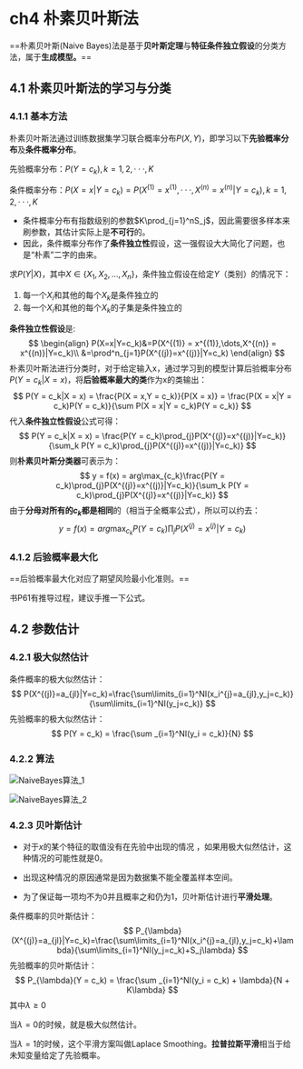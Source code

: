 # ch4 朴素贝叶斯法

==朴素贝叶斯(Naive Bayes)法是基于**贝叶斯定理**与**特征条件独立假设**的分类方法，属于**生成模型。**==



## 4.1 朴素贝叶斯法的学习与分类

### 4.1.1 基本方法

朴素贝叶斯法通过训练数据集学习联合概率分布$P(X,Y)$，即学习以下**先验概率分布**及**条件概率分布**。

先验概率分布：$P(Y = c_k), k = 1,2,···,K$

条件概率分布：$P(X = x|Y=c_k) = P(X^{(1)}=x^{(1)},···,X^{(n)}=x^{(n)}|Y=c_k),k = 1,2,···,K$

- 条件概率分布有指数级别的参数$K\prod_{j=1}^nS_j$，因此需要很多样本来刷参数，其估计实际上是**不可行**的。
- 因此，条件概率分布作了**条件独立性**假设，这一强假设大大简化了问题，也是“朴素”二字的由来。

求$P(Y|X)$，其中$X\in\{X_1,X_2,\dots,X_n\}$，条件独立假设在给定$Y$（类别）的情况下：

1. 每一个$X_i$和其他的每个$X_k$是条件独立的
2. 每一个$X_i$和其他的每个$X_k$的子集是条件独立的

**条件独立性假设**是:
$$
\begin{align}
P(X=x|Y=c_k)&=P(X^{(1)} = x^{(1)},\dots,X^{(n)} = x^{(n)}|Y=c_k)\\
&=\prod^n_{j=1}P(X^{(j)}=x^{(j)}|Y=c_k)
\end{align}
$$
朴素贝叶斯法进行分类时，对于给定输入x，通过学习到的模型计算后验概率分布$P(Y = c_k|X = x)$，将**后验概率最大的类**作为x的类输出：
$$
P(Y = c_k|X = x) = \frac{P(X = x,Y = c_k)}{P(X = x)} = \frac{P(X = x|Y = c_k)P(Y = c_k)}{\sum P(X = x|Y = c_k)P(Y = c_k)}
$$
代入**条件独立性假设**公式可得：
$$
P(Y = c_k|X = x) = \frac{P(Y = c_k)\prod_{j}P(X^{(j)}=x^{(j)}|Y=c_k)}{\sum_k P(Y = c_k)\prod_{j}P(X^{(j)}=x^{(j)}|Y=c_k)}
$$
则**朴素贝叶斯分类器**可表示为：
$$
y = f(x) = arg\max_{c_k}\frac{P(Y = c_k)\prod_{j}P(X^{(j)}=x^{(j)}|Y=c_k)}{\sum_k P(Y = c_k)\prod_{j}P(X^{(j)}=x^{(j)}|Y=c_k)}
$$
由于**分母对所有的$c_k$都是相同**的（相当于全概率公式），所以可以约去：
$$
y = f(x) = arg\max_{c_k}{P(Y = c_k)\prod_{j}P(X^{(j)}=x^{(j)}|Y=c_k)}
$$


### 4.1.2 后验概率最大化

==后验概率最大化对应了期望风险最小化准则。==

书P61有推导过程，建议手推一下公式。

## 4.2 参数估计

### 4.2.1 极大似然估计

条件概率的极大似然估计：
$$
P(X^{(j)}=a_{jl}|Y=c_k)=\frac{\sum\limits_{i=1}^NI(x_i^{j}=a_{jl},y_j=c_k)}{\sum\limits_{i=1}^NI(y_j=c_k)}
$$
先验概率的极大似然估计：
$$
P(Y = c_k) = \frac{\sum _{i=1}^NI(y_i = c_k)}{N}
$$


### 4.2.2 算法

![NaiveBayes算法_1](D:\Machine_Learning\LihangBook\NaiveBayes算法_1.jpg)

![NaiveBayes算法_2](D:\Machine_Learning\LihangBook\NaiveBayes算法_2.jpg)

### 4.2.3 贝叶斯估计

- 对于$x$的某个特征的取值没有在先验中出现的情况 ，如果用极大似然估计，这种情况的可能性就是0。

- 出现这种情况的原因通常是因为数据集不能全覆盖样本空间。
- 为了保证每一项均不为0并且概率之和仍为1，贝叶斯估计进行**平滑处理**。

条件概率的贝叶斯估计：
$$
P_{\lambda}(X^{(j)}=a_{jl}|Y=c_k)=\frac{\sum\limits_{i=1}^NI(x_i^{j}=a_{jl},y_j=c_k)+\lambda}{\sum\limits_{i=1}^NI(y_j=c_k)+S_j\lambda}
$$
先验概率的贝叶斯估计：
$$
P_{\lambda}(Y = c_k) = \frac{\sum _{i=1}^NI(y_i = c_k) + \lambda}{N + K\lambda}
$$
其中$\lambda \geqslant 0$

当$\lambda = 0$的时候，就是极大似然估计。

当$\lambda=1$的时候，这个平滑方案叫做Laplace Smoothing。**拉普拉斯平滑**相当于给未知变量给定了先验概率。